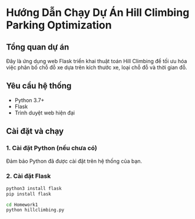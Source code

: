 # Hướng Dẫn Chạy Dự Án Hill Climbing Parking Optimization

## Tổng quan dự án
Đây là ứng dụng web Flask triển khai thuật toán Hill Climbing để tối ưu hóa việc phân bố chỗ đỗ xe dựa trên kích thước xe, loại chỗ đỗ và thời gian đỗ.

## Yêu cầu hệ thống
- Python 3.7+
- Flask
- Trình duyệt web hiện đại

## Cài đặt và chạy

### 1. Cài đặt Python (nếu chưa có)
Đảm bảo Python đã được cài đặt trên hệ thống của bạn.

### 2. Cài đặt Flask
```bash
python3 install flask
pip install flask

cd Homework1
python hillclimbing.py